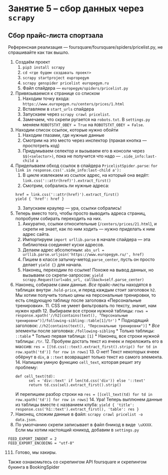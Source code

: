 # Занятие 5 – сбор данных через `scrapy`

## Сбор прайс-листа спортзала

Референсная реализация — foursquare/foursquare/spiders/pricelist.py, не спрашивайте как так вышло.

1. Создаём проект
    1. `pip3 install scrapy`
    2. `cd <где будем создавать проект>`
    3. `scrapy startproject eupropegym`
    4. `scrapy genspider pricelist europegym.ru`
    5. Файл спайдера — `europegym/spiders/pricelist.py`
2. Привязываемся к странице со списком
    1. Находим точку входа: `https://www.europegym.ru/centers/prices/1.html`
    2. Вставляем в `start_urls` спайдера
    3. Запускаем через `scrapy crawl pricelist`.
    4. Замечаем, что скрепи ругается на `robots.txt`. В `settings.py` меняем `ROBOTSTXT_OBEY = True` на `ROBOTSTXT_OBEY = False`.
3. Находим список ссылок, которые нужно обойти
    1. Находим глазами, где нужные данные
    2. Смотрим на это место через инспектор (пракая кнопка — простотреть код)
    3. Придумываем селектор и вызываем его в консоли через `$$(<selector>)`, пока не получится что надо — `.side_info:last-child a`
4. Приделываем обход ссылок в спайдера `PricelistSpider.parse`: `for link in response.css('.side_info:last-child a'):`
    1. В цикле извлекаем из ссылок адрес, на который она ведёт: `link.css('::attr(href)').extract_first()`
    2. Смотрим, собрались ли нужные адреса:
    ```
    href = link.css('::attr(href)').extract_first()
    yield { 'href': href }
    ```
    3. Запускаем краулер — ура, ссылки собрались!
5. Теперь вместо того, чтобы просто выводить адреса страниц, попробуем собирать переходить на них.
    1. Аккуратно, ссылки относительные (`/centers/prices/21.html`), и скрепи не знает, как по ним ходить — нужно приделать к ним адрес сайта.
    2. Импортируем `import urllib.parse` в начале спайдера — эта библиотека соединяет куски адресов.
    3. Делаем адрес абсолютным: `abs_url = urllib.parse.urljoin('https://www.europegym.ru/', href)`
    5. Пишем в классе затычку-метод `parse_center`, пусть он просто делает `yield {}` для начала.
    4. Наконец, переходим по ссылке! Похоже на вывод данных, но вызываем со скрепи-запросом: `yield scrapy.Request(url=abs_url, callback=self.parse_center)`
6. Наконец, собираем сами данные. *Все* прайс-листы находятся в таблицах внутри `.hold-price`, и перед каждым стоит заголовок `h2`. Мы хотим получить только цены на персональные тренировки, то есть следующую таблицу после заголовка «Персональные тренировки».
    11. CSS не умеет фильтровать по тексту, значит, нам нужен xpath
    12. Выбираем все строки нужной таблицы: `rows = response.xpath('//h2[contains(text(), "Персональные тренировки")]/following-sibling::table[1]/tr')`
        * Подходящий заголовок: `//h2[contains(text(), "Персональные тренировки")]`
        * *Все* элементы после заголовка: `/following-sibling`
        * Только таблицы: `::table`
        * Только первая таблица: `[1]`
        * Наконец, все строки нужной таблицы: `/tr`.
    12. Пробуем достать текст из ячеек и переложить его в массив: `res = [[td.css(::text).extract_first().strip() for td in row.xpath('td')] for row in rows]`
    13. О нет! Текст некоторых ячеек обёрнут в `div`, а `::text` возвращает только текст из самого элемента.
    14. Напишем умную функцию `cell_text`, которая решит эту проблему:
    ```
    def cell_text(td):
          sel = 'div::text' if len(td.css('div')) else '::text'
          return td.css(sel).extract_first().strip()
    ```
    И перепишем разбор строки на `res = [[cell_text(td) for td in row.xpath('td')] for row in rows]`
    14. Ура! Теперь выплюнем данные из таблицы вместе с названием клуба: `yield { 'title': response.css('h1::text').extract_first(), 'table': res }`
1. Наконец, сложим данные в файл: `scrapy crawl pricelist -o data.json`.
2. По умолчанию скрепи записывает в файл бникод в виде  `\uXXXX`. Если мы хотим настоящий юникод, добавим в `settings.py`
```
FEED_EXPORT_INDENT = 2
FEED_EXPORT_ENCODING = "utf-8"
```
111. Готово, мы хакиры.

Также ознакомьтесь со скрепингом API foursquare и скрепингом букинга в BookingSpider
